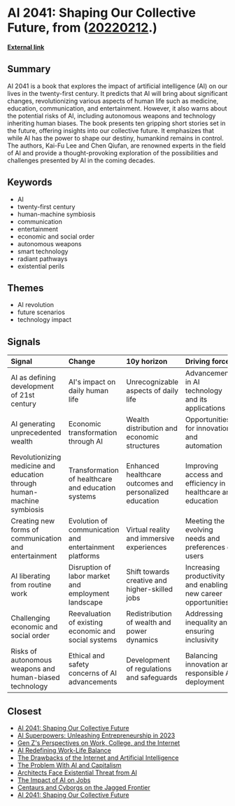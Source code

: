 # __AI 2041: Shaping Our Collective Future__, from ([20220212](https://kghosh.substack.com/p/20220212).)

__[External link](https://www.ai2041.com/)__



## Summary

AI 2041 is a book that explores the impact of artificial intelligence (AI) on our lives in the twenty-first century. It predicts that AI will bring about significant changes, revolutionizing various aspects of human life such as medicine, education, communication, and entertainment. However, it also warns about the potential risks of AI, including autonomous weapons and technology inheriting human biases. The book presents ten gripping short stories set in the future, offering insights into our collective future. It emphasizes that while AI has the power to shape our destiny, humankind remains in control. The authors, Kai-Fu Lee and Chen Qiufan, are renowned experts in the field of AI and provide a thought-provoking exploration of the possibilities and challenges presented by AI in the coming decades.

## Keywords

* AI
* twenty-first century
* human-machine symbiosis
* communication
* entertainment
* economic and social order
* autonomous weapons
* smart technology
* radiant pathways
* existential perils

## Themes

* AI revolution
* future scenarios
* technology impact

## Signals

| Signal                                                                 | Change                                                 | 10y horizon                                             | Driving force                                                 |
|:-----------------------------------------------------------------------|:-------------------------------------------------------|:--------------------------------------------------------|:--------------------------------------------------------------|
| AI as defining development of 21st century                             | AI's impact on daily human life                        | Unrecognizable aspects of daily life                    | Advancements in AI technology and its applications            |
| AI generating unprecedented wealth                                     | Economic transformation through AI                     | Wealth distribution and economic structures             | Opportunities for innovation and automation                   |
| Revolutionizing medicine and education through human-machine symbiosis | Transformation of healthcare and education systems     | Enhanced healthcare outcomes and personalized education | Improving access and efficiency in healthcare and education   |
| Creating new forms of communication and entertainment                  | Evolution of communication and entertainment platforms | Virtual reality and immersive experiences               | Meeting the evolving needs and preferences of users           |
| AI liberating from routine work                                        | Disruption of labor market and employment landscape    | Shift towards creative and higher-skilled jobs          | Increasing productivity and enabling new career opportunities |
| Challenging economic and social order                                  | Reevaluation of existing economic and social systems   | Redistribution of wealth and power dynamics             | Addressing inequality and ensuring inclusivity                |
| Risks of autonomous weapons and human-biased technology                | Ethical and safety concerns of AI advancements         | Development of regulations and safeguards               | Balancing innovation and responsible AI deployment            |

## Closest

* [AI 2041: Shaping Our Collective Future](1621aeb7941f2df0feefc2de14851249)
* [AI Superpowers: Unleashing Entrepreneurship in 2023](a40580730388900810b4496ff9891dc9)
* [Gen Z's Perspectives on Work, College, and the Internet](644ce4dcf74e76970fd0526ca1abf551)
* [AI Redefining Work-Life Balance](bc5ff4c170f1f63b34eb7ca70775d8d7)
* [The Drawbacks of the Internet and Artificial Intelligence](652fc7ec1f422e931bc5a9ba8011650a)
* [The Problem With AI and Capitalism](cc3c2afb44e50f74152fd58c92f5b418)
* [Architects Face Existential Threat from AI](e9b5d9cc5e032f130b7daa9549d4b12c)
* [The Impact of AI on Jobs](17cff4adea214f71c7a5eed15307b0e7)
* [Centaurs and Cyborgs on the Jagged Frontier](c94f72ff677c7517a836417c1f1df620)
* [AI 2041: Shaping Our Collective Future](1621aeb7941f2df0feefc2de14851249)